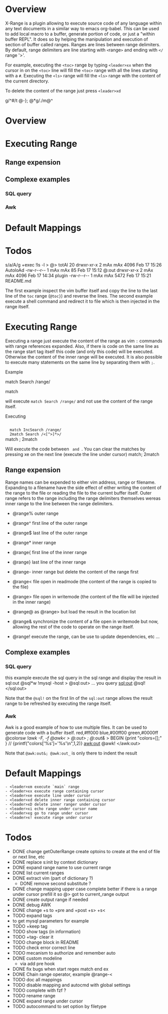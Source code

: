 <!-- <auto>
 match Error /TODO/
</auto>
-->
# Overview
X-Range is a plugin allowing to execute source code of any language within any text documents in a similar way to emacs org-babel.
This can be used to add local macro to a buffer, generate portion of code, or just a "within buffer REPL".
It does so by helping the manipulation and execution of section of buffer called ranges.
Ranges are lines between range delimiters. By default, range  delimiters are line starting with `<`range`>` and ending with `</` range '>'. 

For example,  executing the `<toc>` range by typing `<leader>xx` when the cursor in on the `<toc>` line will
fill the `<toc>` range with all the lines starting with a `#`. Executing the `<ls>` range will fill the `<ls>` range with the content of the current directory.

To delete the content of the range just press `<leader>xd`


<toc> g/^#/t @-}; @*g/./m@^
# Overview
# Executing Range
## Range expension
## Complexe examples
### SQL query
### Awk
# Default Mappings
# Todos
</toc>

<ls> s/a/A/g +exec !ls -l > @>
totAl 20
drwxr-xr-x 2 mAx mAx 4096 Feb 17 15:26 AutoloAd
-rw-r--r-- 1 mAx mAx   85 Feb 17 15:12 @:out
drwxr-xr-x 2 mAx mAx 4096 Feb 17 14:34 plugin
-rw-r--r-- 1 mAx mAx 5472 Feb 17 15:21 README.md
</ls>


The first example inspect the vim buffer itself and copy the line to the last line of the `toc` range (`@toc}`) and reverse the lines.
The second example execute a shell command and redirect it to file which is then injected in the range itself.

# Executing Range
Executing a range just execute the content of the range as vim `:` commands with range references expanded.
Also, if there is code on the same line as the range start tag itself this code (and only this code) will be executed. Otherwise the content of the inner range will be executed.
It is also possible to execute many statements on the same line by separating them with `;`.


Example

<online> match Search /range/
</online>

<clear> match
</clear>

will execute `match Search /range/` and  not use the content of the range itself.

Executing 

<code>
  match IncSearch /range/
  2match Search /<[^>]*>/
</code>
<clear> match ; 2match
</clear>

Will execute the code between <code> and </code>.
You can clear the matches by pressing <leader>xe on the next line (execute the line under cursor)
match; 2match

## Range expension
Range names can be expended to either vim address, range or filename. Expanding to a filename have the side effect of either writing the content of the range to the file or reading the file to the current buffer itself.
Outer range refers to the range including the range delimiters themselves wereas inner range to the line
between the range delimiters.

  - @range% outer range
  - @range^ first line of the outer range
  - @range$ last line of the outer range
  - @range* inner range
  - @range{ first line of the inner range
  - @range} last line of the inner range
  - @range- inner range but delete the content of the range first

  - @range< file open in readmode (the content of the range is copied to the file)
  - @range> file open in writemode (the content of the file will be injected in the inner range)
  - @range@ as @range> but load the result in the location list
  - @range& synchronize the content of a file open in writemode but now, allowing the rest of the code
            to operate on the range itself.
 
  - @range! execute the range, can be use to update dependencies, etc ...
 

## Complexe examples

### SQL query

this example execute the sql query in the sql range and display the result in sql:out
<sql> @sql*w !mysql -host<host>  > @sql:out>
 ... you query
</sql>
<sql:out> @sql!
</sql:out>

Note that the `@sql!` on the first lin of the `sql:out` range allows the result range to be refreshed by executing the range itself.


### Awk
Awk is a good example of how to use multiple files. It can be used to generate code with a buffer itself.
<colors>
red,#ff000
blue,#00ff00
green,#0000ff
</colors>
<awk> @colors*w !awk -F, -f @awk< > @:out> ; @:out&* >
  BEGIN {print "colors=[];" }
  // {printf("colors['%s']='%s'\n",$1,$2)}
</awk>
<awk:out> @awk!
</awk:out>

Note that `@awk:out&; @awk:out_` is only there to indent the result

# Default Mappings
	- <leader>xm execute `main` range
	- <leader>xx execute range containing cursor
	- <leader>xe execute line under cursor
	- <leader>xd delete inner range containing cursor
	- <leader>xD delete inner ranger under cursor
	- <leader>xi echo range under cursor name
	- <leader>xg go to range under cursor
	- <leader>x! execute range under cursor

# Todos
- DONE change getOuterRange create optoins to create at the end of file or next line, etc
- DONE replace s:init by context dictionary
- DONE expand range name to use current range
- DONE list current ranges
- DONE extract vim (part of dictionary ?)
   - DONE remove second substitute ?
- DONE change mapping upper case complete
  better if there is a range under cursor prefill it
  so @> got to current_range output
- DONE create output range if needed
- DONE debug AWK
- DONE change +s to +pre and +post +s> +s<
- TODO expand tags
 - to get mysql parameters for example
- TODO +keep tag
- TODO show tags (in information)
- TODO +tag- clear it
- TODO change block in README
- TODO check error correct line
- TODO mecanism to authorize and remember auto
- DONE custom modeline
  - via add pre hook
- DONE fix bugs when start regex match end ex <tag> </tag>
- DONE Chain range operator, example @range-<
- TODO doc all mappings
- TODO disable mapping and autocmd with global settings
- TODO complete with fzf ?
- TODO rename range
- DONE expand range under cursor
- TODO autocommand to set option by filetype
